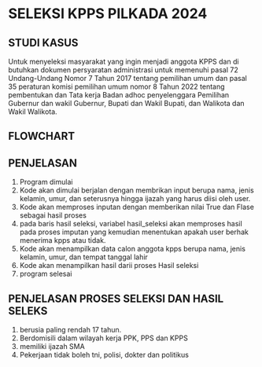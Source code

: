 # SELEKSI KPPS PILKADA 2024

## STUDI KASUS
Untuk menyeleksi masyarakat yang ingin menjadi anggota KPPS dan di butuhkan dokumen
persyaratan administrasi untuk memenuhi pasal 72 Undang-Undang Nomor 7 Tahun 2017
tentang pemilihan umum dan pasal 35 peraturan komisi pemilihan umum nomor 8 Tahun 2022
tentang pembentukan dan Tata kerja Badan adhoc penyelenggara Pemilihan Gubernur dan
wakil Gubernur, Bupati dan Wakil Bupati, dan Walikota dan Wakil Walikota.

## FLOWCHART


## PENJELASAN
1. Program dimulai
2. Kode akan dimulai berjalan dengan membrikan input berupa nama, jenis kelamin, umur, dan seterusnya hingga ijazah yang harus diisi oleh user.
3. Kode akan memproses inputan dengan memberikan nilai True dan Flase sebagai hasil proses
4. pada baris hasil seleksi, variabel hasil_seleksi akan memproses hasil pada proses imputan yang kemudian menentukan apakah user berhak menerima kpps atau tidak.
5. Kode akan menampilkan data calon anggota kpps berupa nama, jenis kelamin, umur, dan tempat tanggal lahir 
6. Kode akan menampilkan hasil darii proses Hasil seleksi
7.  program selesai

## PENJELASAN PROSES SELEKSI DAN HASIL SELEKS
1. berusia paling rendah 17 tahun.
2. Berdomisili dalam wilayah kerja PPK, PPS dan KPPS
3. memiliki ijazah SMA
4. Pekerjaan tidak boleh tni, polisi, dokter dan politikus
